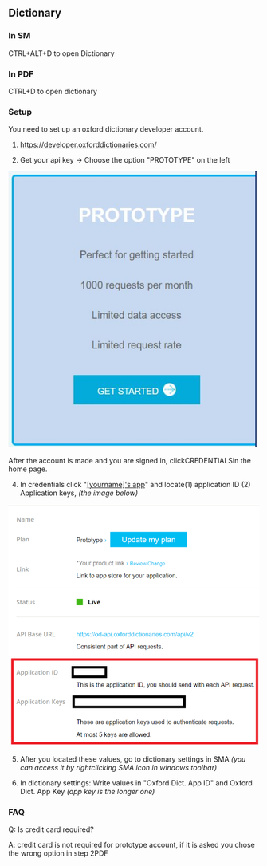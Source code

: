 ## Dictionary

### In SM

CTRL+ALT+D to open Dictionary

### In PDF

CTRL+D to open dictionary

### Setup

You need to set up an oxford dictionary developer account.

1. https://developer.oxforddictionaries.com/

2. Get your api key -> Choose the option "PROTOTYPE" on the left

![](content/images/plugin-dictionary/dictionary-pricing-prototype.png)

After the account is made and you are signed in, clickCREDENTIALSin the home page.

4. In credentials click "<u>[yourname]'s app</u>" and locate(1) application ID  (2) Application keys, *(the image below)*

![](content/images/plugin-dictionary/dictionary-dev-account-credentials.png)

5. After you located these values, go to dictionary settings in SMA *(you can access it by rightclicking SMA icon in windows toolbar)*

6. In dictionary settings: Write values in "Oxford Dict. App ID" and Oxford Dict. App Key *(app key is the longer one)*

### FAQ

Q: Is credit card required?

A: credit card is not required for prototype account, if it is asked you chose the wrong option in step 2PDF
